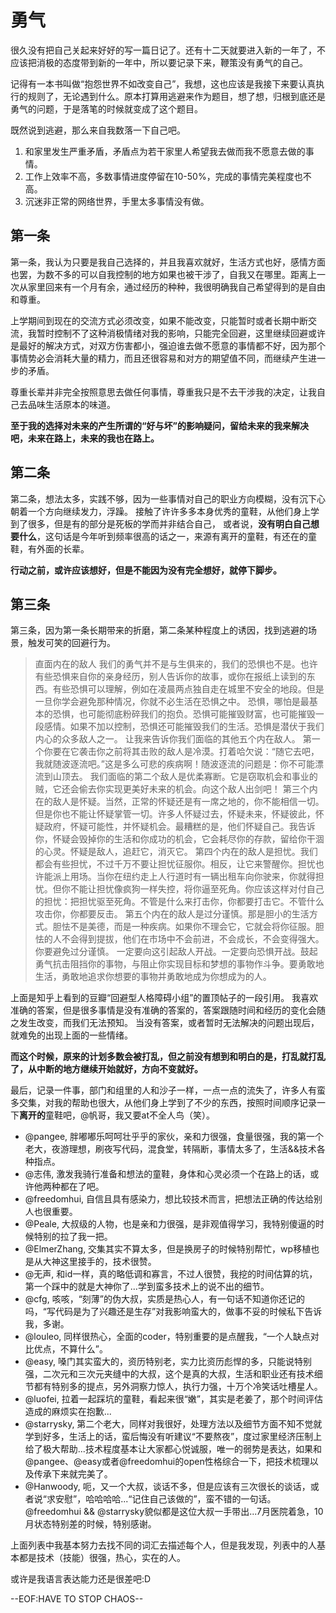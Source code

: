# 勇气

很久没有把自己关起来好好的写一篇日记了。还有十二天就要进入新的一年了，不应该把消极的态度带到新的一年中，所以要记录下来，鞭策没有勇气的自己。

记得有一本书叫做“抱怨世界不如改变自己”，我想，这也应该是我接下来要认真执行的规则了，无论遇到什么。原本打算用逃避来作为题目，想了想，归根到底还是勇气的问题，于是落笔的时候就变成了这个题目。

既然说到逃避，那么来自我数落一下自己吧。

1.  和家里发生严重矛盾，矛盾点为若干家里人希望我去做而我不愿意去做的事情。
2.  工作上效率不高，多数事情进度停留在10-50%，完成的事情完美程度也不高。
3.  沉迷非正常的网络世界，手里太多事情没有做。

## 第一条

第一条，我认为只要是我自己选择的，并且我喜欢就好，生活方式也好，感情方面也罢，为数不多的可以自我控制的地方如果也被干涉了，自我又在哪里。距离上一次从家里回来有一个月有余，通过经历的种种，我很明确我自己希望得到的是自由和尊重。

上学期间到现在的交流方式必须改变，如果不能改变，只能暂时或者长期中断交流，我暂时控制不了这种消极情绪对我的影响，只能完全回避，这里继续回避或许是最好的解决方式，对双方伤害都小，强迫谁去做不愿意的事情都不好，因为那个事情势必会消耗大量的精力，而且还很容易和对方的期望值不同，而继续产生进一步的矛盾。

尊重长辈并非完全按照意思去做任何事情，尊重我只是不去干涉我的决定，让我自己去品味生活原本的味道。

**至于我的选择对未来的产生所谓的“好与坏”的影响疑问，留给未来的我来解决吧，未来在路上，未来的我也在路上。**

## 第二条

第二条，想法太多，实践不够，因为一些事情对自己的职业方向模糊，没有沉下心朝着一个方向继续发力，浮躁。 接触了许许多多本身优秀的童鞋，从他们身上学到了很多，但是有的部分是死板的学而并非结合自己， 或者说，__没有明白自己想要什么__，这句话是今年听到频率很高的话之一，来源有离开的童鞋，有还在的童鞋，有外面的长辈。

**行动之前，或许应该想好，但是不能因为没有完全想好，就停下脚步。** 

## 第三条

第三条，因为第一条长期带来的折磨，第二条某种程度上的诱因，找到逃避的场景，触发可笑的回避行为。

> 直面内在的敌人 我们的勇气并不是与生俱来的，我们的恐惧也不是。也许有些恐惧来自你的亲身经历，别人告诉你的故事，或你在报纸上读到的东西。有些恐惧可以理解，例如在凌晨两点独自走在城里不安全的地段。但是一旦你学会避免那种情况，你就不必生活在恐惧之中。 恐惧，哪怕是最基本的恐惧，也可能彻底粉碎我们的抱负。恐惧可能摧毁财富，也可能摧毁一段感情。如果不加以控制，恐惧还可能摧毁我们的生活。恐惧是潜伏于我们内心的众多敌人之一。 让我来告诉你我们面临的其他五个内在敌人。 第一个你要在它袭击你之前将其击败的敌人是冷漠。打着哈欠说：“随它去吧，我就随波逐流吧。”这是多么可悲的疾病啊！随波逐流的问题是：你不可能漂流到山顶去。 我们面临的第二个敌人是优柔寡断。它是窃取机会和事业的贼，它还会偷去你实现更美好未来的机会。向这个敌人出剑吧！ 第三个内在的敌人是怀疑。当然，正常的怀疑还是有一席之地的，你不能相信一切。但是你也不能让怀疑掌管一切。许多人怀疑过去，怀疑未来，怀疑彼此，怀疑政府，怀疑可能性，并怀疑机会。最糟糕的是，他们怀疑自己。我告诉你，怀疑会毁掉你的生活和你成功的机会，它会耗尽你的存款，留给你干涸的心灵。怀疑是敌人，追赶它，消灭它。 第四个内在的敌人是担忧。我们都会有些担忧，不过千万不要让担忧征服你。相反，让它来警醒你。担忧也许能派上用场。当你在纽约走上人行道时有一辆出租车向你驶来，你就得担忧。但你不能让担忧像疯狗一样失控，将你逼至死角。你应该这样对付自己的担忧：把担忧驱至死角。不管是什么来打击你，你都要打击它。不管什么攻击你，你都要反击。 第五个内在的敌人是过分谨慎。那是胆小的生活方式。胆怯不是美德，而是一种疾病。如果你不理会它，它就会将你征服。胆怯的人不会得到提拔，他们在市场中不会前进，不会成长，不会变得强大。你要避免过分谨慎。 一定要向这引起敌人开战。一定要向恐惧开战。鼓起勇气抗击阻挡你的事物，与阻止你实现目标和梦想的事物作斗争。要勇敢地生活，勇敢地追求你想要的事物并勇敢地成为你想成为的人。

上面是知乎上看到的豆瓣“回避型人格障碍小组”的置顶帖子的一段引用。 我喜欢准确的答案，但是很多事情是没有准确的答案的，答案跟随时间和经历的变化会随之发生改变，而我们无法预知。 当没有答案，或者暂时无法解决的问题出现后，就难免的出现上面的一些情绪。

**而这个时候，原来的计划多数会被打乱，但之前没有想到和明白的是，打乱就打乱了，从中断的地方继续开始就好，方向不变就好。** 

最后，记录一件事，部门和组里的人和沙子一样，一点一点的流失了，许多人有蛮多交集，对我的帮助也很大，从他们身上学到了不少的东西，按照时间顺序记录一下**离开的**童鞋吧，@帆哥，我又要at不全人鸟（笑）。

*   @pangee, 胖嘟嘟乐呵呵壮乎乎的家伙，亲和力很强，食量很强，我的第一个老大，夜游理想，刷夜写代码，混食堂，转隔断，事情太多了，生活&&技术各种指点。
*   @志伟, 激发我骑行准备和想法的童鞋，身体和心灵必须一个在路上的话，或许他两种都在了吧。
*   @freedomhui, 自信且具有感染力，想比较技术而言，把想法正确的传达给别人也很重要。
*   @Peale, 大叔级的人物，也是亲和力很强，是非观值得学习，我特别傻逼的时候特别的拉了我一把。
*   @ElmerZhang, 交集其实不算太多，但是换房子的时候特别帮忙，wp移植也是从大神这里接手的，技术很赞。
*   @无声, 和id一样，真的略低调和寡言，不过人很赞，我挖的时间估算的坑，第一个踩中的就是大神你了...学到蛮多技术上的说不出的细节。
*   @cfg, 咳咳，“刻薄”的伪大叔，实质是热心人，有一句话不知道你还记的吗，“写代码是为了兴趣还是生存”对我影响蛮大的，做事不妥的时候私下告诉我，多谢。
*   @louleo, 同样很热心，全面的coder，特别重要的是点醒我，“一个人缺点对比优点，不算什么”。
*   @easy, 嗓门其实蛮大的，资历特别老，实力比资历彪悍的多，只能说特别强，二次元和三次元夹缝中的大叔，这个是真的大叔，生活和职业还有技术细节都有特别多的提点，另外洞察力惊人，执行力强，十万个冷笑话吐槽星人。
*   @luofei, 拉着一起踩坑的童鞋，看起来很“嫩”，其实是老姜了，那个时间评估造成的麻烦实在抱歉...
*   @starrysky, 第二个老大，同样对我很好，处理方法以及细节方面不知不觉就学到好多，生活上的话，蛮后悔没有听建议“不要熬夜”，度过家里经济压制上给了极大帮助...技术程度基本让大家都心悦诚服，唯一的弱势是表达，如果和@pangee、@easy或者@freedomhui的open性格综合一下，把技术梳理以及传承下来就完美了。
*   @Hanwoody, 呃，又一个大叔，谈话不多，但是应该有三次很长的谈话，或者说“求安慰”，哈哈哈哈...“记住自己该做的”，蛮不错的一句话。@freedomhui && @starrysky貌似都是这位大叔一手带出...7月医院着急，10月状态特别差的时候，特别感谢。

上面列表中我基本努力去找不同的词汇去描述每个人，但是我发现，列表中的人基本都是技术（技能）很强，热心，实在的人。 

或许是我语言表达能力还是很差吧:D

--EOF:HAVE TO STOP CHAOS--

